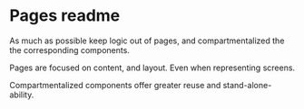 # Pages readme

As much as possible keep logic out of pages, and compartmentalized the the corresponding components.

Pages are focused on content, and layout. Even when representing screens.

Compartmentalized components offer greater reuse and stand-alone-ability.
